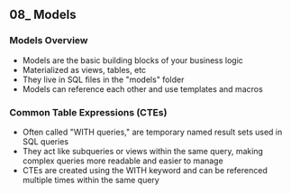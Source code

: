 ## 08_ Models

### Models Overview
- Models are the basic building blocks of your business logic
- Materialized as views, tables, etc
- They live in SQL files in the "models" folder
- Models can reference each other and use templates and macros

### Common Table Expressions (CTEs)
- Often called "WITH queries," are temporary named result sets used in SQL queries
- They act like subqueries or views within the same query, making complex queries more readable and easier to manage
- CTEs are created using the WITH keyword and can be referenced multiple times within the same query